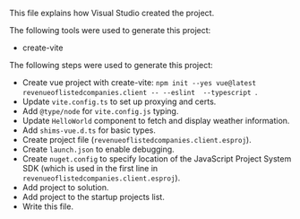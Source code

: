 This file explains how Visual Studio created the project.

The following tools were used to generate this project:
- create-vite

The following steps were used to generate this project:
- Create vue project with create-vite: `npm init --yes vue@latest revenueoflistedcompanies.client -- --eslint  --typescript `.
- Update `vite.config.ts` to set up proxying and certs.
- Add `@type/node` for `vite.config.js` typing.
- Update `HelloWorld` component to fetch and display weather information.
- Add `shims-vue.d.ts` for basic types.
- Create project file (`revenueoflistedcompanies.client.esproj`).
- Create `launch.json` to enable debugging.
- Create `nuget.config` to specify location of the JavaScript Project System SDK (which is used in the first line in `revenueoflistedcompanies.client.esproj`).
- Add project to solution.
- Add project to the startup projects list.
- Write this file.
